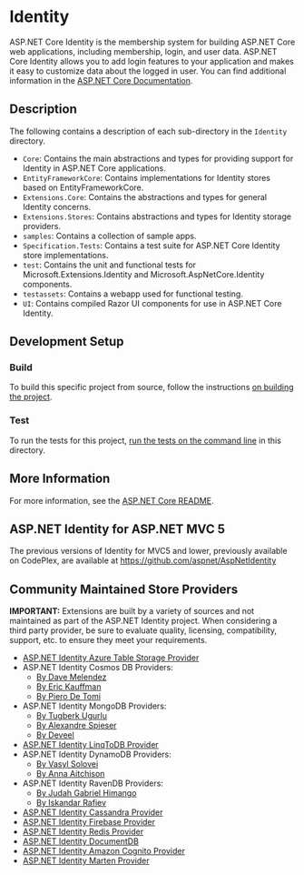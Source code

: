 # Identity

ASP.NET Core Identity is the membership system for building ASP.NET Core web applications, including membership, login, and user data. ASP.NET Core Identity allows you to add login features to your application and makes it easy to customize data about the logged in user. You can find additional information in the [ASP.NET Core Documentation](https://learn.microsoft.com/aspnet/core/security/authentication/identity).

## Description

The following contains a description of each sub-directory in the `Identity` directory.

* `Core`: Contains the main abstractions and types for providing support for Identity in ASP.NET Core applications.
* `EntityFrameworkCore`: Contains implementations for Identity stores based on EntityFrameworkCore.
* `Extensions.Core`: Contains the abstractions and types for general Identity concerns.
* `Extensions.Stores`: Contains abstractions and types for Identity storage providers.
* `samples`: Contains a collection of sample apps.
* `Specification.Tests`: Contains a test suite for ASP.NET Core Identity store implementations.
* `test`: Contains the unit and functional tests for Microsoft.Extensions.Identity and Microsoft.AspNetCore.Identity components.
* `testassets`: Contains a webapp used for functional testing.
* `UI`: Contains compiled Razor UI components for use in ASP.NET Core Identity.

## Development Setup

### Build

To build this specific project from source, follow the instructions [on building the project](../../docs/BuildFromSource.md#step-3-build-the-repo).

### Test

To run the tests for this project, [run the tests on the command line](../../docs/BuildFromSource.md#running-tests-on-command-line) in this directory.

## More Information

For more information, see the [ASP.NET Core README](../../README.md).

## ASP.NET Identity for ASP.NET MVC 5

The previous versions of Identity for MVC5 and lower, previously available on CodePlex, are available at <https://github.com/aspnet/AspNetIdentity>

## Community Maintained Store Providers

**IMPORTANT:** Extensions are built by a variety of sources and not maintained as part of the ASP.NET Identity project. When considering a third party provider, be sure to evaluate quality, licensing, compatibility, support, etc. to ensure they meet your requirements.

* [ASP.NET Identity Azure Table Storage Provider](https://dlmelendez.github.io/identityazuretable/)
* ASP.NET Identity Cosmos DB Providers:
  * [By Dave Melendez](https://github.com/dlmelendez/identitycosmosdb)
  * [By Eric Kauffman](https://github.com/CosmosSoftware/AspNetCore.Identity.CosmosDb)
  * [By Piero De Tomi](https://github.com/pierodetomi/efcore-identity-cosmos)
* ASP.NET Identity MongoDB Providers:
  * [By Tugberk Ugurlu](https://github.com/tugberkugurlu/AspNetCore.Identity.MongoDB)
  * [By Alexandre Spieser](https://github.com/alexandre-spieser/AspNetCore.Identity.MongoDbCore)
  * [By Deveel](https://github.com/deveel/deveel.identity.mongodb)
* [ASP.NET Identity LinqToDB Provider](https://github.com/ili/LinqToDB.Identity)
* ASP.NET Identity DynamoDB Providers:
  * [By Vasyl Solovei](https://github.com/miltador/AspNetCore.Identity.DynamoDB)
  * [By Anna Aitchison](https://github.com/Ara225/ara225.DynamoDBUserStore)
* ASP.NET Identity RavenDB Providers:
  * [By Judah Gabriel Himango](https://github.com/JudahGabriel/RavenDB.Identity)
  * [By Iskandar Rafiev](https://github.com/maqduni/AspNetCore.Identity.RavenDB)
* [ASP.NET Identity Cassandra Provider](https://github.com/lkubis/AspNetCore.Identity.Cassandra)
* [ASP.NET Identity Firebase Provider](https://github.com/aguacongas/Identity.Firebase)
* [ASP.NET Identity Redis Provider](https://github.com/aguacongas/Identity.Redis)
* [ASP.NET Identity DocumentDB](https://github.com/codekoenig/AspNetCore.Identity.DocumentDb)
* [ASP.NET Identity Amazon Cognito Provider](https://github.com/aws/aws-aspnet-cognito-identity-provider)
* [ASP.NET Identity Marten Provider](https://github.com/yetanotherchris/Marten.AspNetIdentity)
